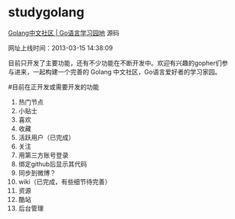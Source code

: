 studygolang
===========
[Golang中文社区 | Go语言学习园地](http://studygolang.com "Golang中文社区 | Go语言学习园地") 源码

网址上线时间：2013-03-15 14:38:09

目前只开发了主要功能，还有不少功能在不断开发中。欢迎有兴趣的gopher们参与进来，一起构建一个完善的 Golang 中文社区，Go语言爱好者的学习家园。

#目前在正开发或需要开发的功能
1. 热门节点
2. 小贴士
3. 喜欢
4. 收藏
5. 活跃用户（已完成）
6. 关注
7. 用第三方账号登录
8. 绑定github后显示其代码
9. 同步到微博？
10. wiki（已完成，有些细节待完善）
11. 资源
12. 酷站
13. 后台管理
